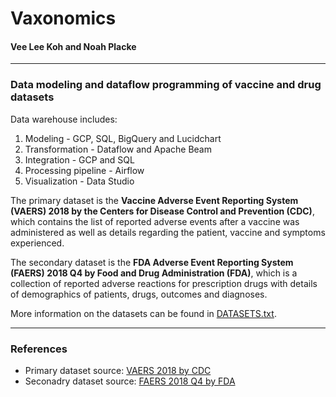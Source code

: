 # Vaxonomics
#### Vee Lee Koh and Noah Placke 
---
### Data modeling and dataflow programming of vaccine and drug datasets
Data warehouse includes:
<ol>
  <li> Modeling - GCP, SQL, BigQuery and Lucidchart </li>
  <li> Transformation - Dataflow and Apache Beam </li>
  <li> Integration - GCP and SQL </li>
  <li> Processing pipeline - Airflow </li>
  <li> Visualization - Data Studio </li>
</ol>

The primary dataset is the **Vaccine Adverse Event Reporting System (VAERS) 2018 by the Centers for Disease Control and Prevention (CDC)**, which contains the list of reported adverse events after a vaccine was administered as well as details regarding the patient, vaccine and symptoms experienced.

The secondary dataset is the **FDA Adverse Event Reporting System (FAERS) 2018 Q4 by Food and Drug Administration (FDA)**, which is a collection of reported adverse reactions for prescription drugs with details of demographics of patients, drugs, outcomes and diagnoses.

More information on the datasets can be found in <a href='DATASETS.txt'>DATASETS.txt</a>.

---
### References
- Primary dataset source: <a href='https://vaers.hhs.gov/data/datasets.html'> VAERS 2018 by CDC </a>
- Seconadry dataset source: <a href='https://data.nber.org/data/fda-adverse-event-reporting-system-faers-data.html'> FAERS 2018 Q4 by FDA </a>
